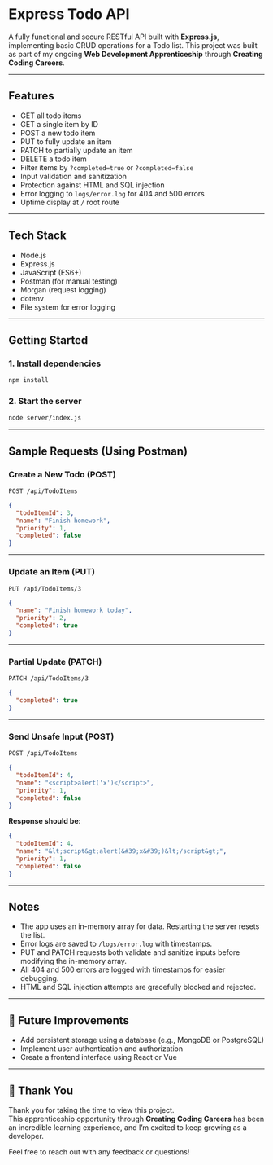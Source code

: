 # Express Todo API

A fully functional and secure RESTful API built with **Express.js**, implementing basic CRUD operations for a Todo list. This project was built as part of my ongoing **Web Development Apprenticeship** through **Creating Coding Careers**.

---

## Features

- GET all todo items
- GET a single item by ID
- POST a new todo item
- PUT to fully update an item
- PATCH to partially update an item
- DELETE a todo item
- Filter items by `?completed=true` or `?completed=false`
- Input validation and sanitization
- Protection against HTML and SQL injection
- Error logging to `logs/error.log` for 404 and 500 errors
- Uptime display at `/` root route

---

## Tech Stack

- Node.js
- Express.js
- JavaScript (ES6+)
- Postman (for manual testing)
- Morgan (request logging)
- dotenv
- File system for error logging

---

## Getting Started

### 1. Install dependencies

```bash
npm install
```

### 2. Start the server

```bash
node server/index.js
```

---

## Sample Requests (Using Postman)

### Create a New Todo (POST)

`POST /api/TodoItems`

```json
{
  "todoItemId": 3,
  "name": "Finish homework",
  "priority": 1,
  "completed": false
}
```

---

### Update an Item (PUT)

`PUT /api/TodoItems/3`

```json
{
  "name": "Finish homework today",
  "priority": 2,
  "completed": true
}
```

---

### Partial Update (PATCH)

`PATCH /api/TodoItems/3`

```json
{
  "completed": true
}
```

---

### Send Unsafe Input (POST)

`POST /api/TodoItems`

```json
{
  "todoItemId": 4,
  "name": "<script>alert('x')</script>",
  "priority": 1,
  "completed": false
}
```

**Response should be:**

```json
{
  "todoItemId": 4,
  "name": "&lt;script&gt;alert(&#39;x&#39;)&lt;/script&gt;",
  "priority": 1,
  "completed": false
}
```

---

## Notes

- The app uses an in-memory array for data. Restarting the server resets the list.
- Error logs are saved to `/logs/error.log` with timestamps.
- PUT and PATCH requests both validate and sanitize inputs before modifying the in-memory array.
- All 404 and 500 errors are logged with timestamps for easier debugging.
- HTML and SQL injection attempts are gracefully blocked and rejected.

---

## 🔮 Future Improvements

- Add persistent storage using a database (e.g., MongoDB or PostgreSQL)
- Implement user authentication and authorization
- Create a frontend interface using React or Vue

---

## 🙏 Thank You

Thank you for taking the time to view this project.  
This apprenticeship opportunity through **Creating Coding Careers** has been an incredible learning experience, and I’m excited to keep growing as a developer.

Feel free to reach out with any feedback or questions!
